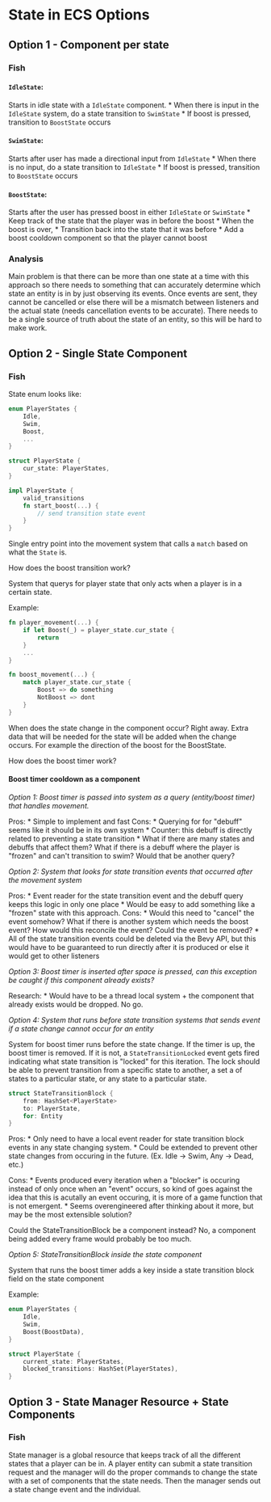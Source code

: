 # State in ECS Options

## Option 1 - Component per state

### Fish

#### `IdleState`:
Starts in idle state with a `IdleState` component.
    * When there is input in the `IdleState` system, do a state transition
      to `SwimState`
    * If boost is pressed, transition to `BoostState` occurs

#### `SwimState`:
Starts after user has made a directional input from `IdleState`
    * When there is no input, do a state transition to `IdleState`
    * If boost is pressed, transition to `BoostState` occurs

#### `BoostState`:
Starts after the user has pressed boost in either `IdleState` or `SwimState`
    * Keep track of the state that the player was in before the boost
    * When the boost is over,
        * Transition back into the state that it was before
        * Add a boost cooldown component so that the player cannot boost

### Analysis

Main problem is that there can be more than one state at a time with this approach so there
needs to something that can accurately determine which state an entity is in by just observing
its events. Once events are sent, they cannot be cancelled or else there will be a mismatch between listeners
and the actual state (needs cancellation events to be accurate). There needs to be a single source of truth
about the state of an entity, so this will be hard to make work.

## Option 2 - Single State Component

### Fish

State enum looks like:

```rust
enum PlayerStates {
    Idle,
    Swim,
    Boost,
    ...
}

struct PlayerState {
    cur_state: PlayerStates,
}

impl PlayerState {
    valid_transitions
    fn start_boost(...) {
        // send transition state event
    }
}
```

Single entry point into the movement system that calls a `match` based
on what the `State` is.

How does the boost transition work?

System that querys for player state that only acts when a player is in a certain state.

Example:

```rust
fn player_movement(...) {
    if let Boost(_) = player_state.cur_state {
        return
    }
    ...
}

fn boost_movement(...) {
    match player_state.cur_state {
        Boost => do something
        NotBoost => dont
    }
}
```

When does the state change in the component occur? Right away. 
Extra data that will be needed for the state will be added when the change occurs. For example the
direction of the boost for the BoostState.

How does the boost timer work?

#### Boost timer cooldown as a component

*Option 1: Boost timer is passed into system as a query (entity/boost timer) that handles movement.*

Pros:
    * Simple to implement and fast
Cons:
    * Querying for for "debuff" seems like it should be in its own system
        * Counter: this debuff is directly related to preventing a state transition
            * What if there are many states and debuffs that affect them? What if there is a debuff where
              the player is "frozen" and can't transition to swim? Would that be another query?

*Option 2: System that looks for state transition events that occurred after the movement system*

Pros:
    * Event reader for the state transition event and the debuff query keeps this logic in only one place
    * Would be easy to add something like a "frozen" state with this approach.
Cons:
    * Would this need to "cancel" the event somehow? What if there is another system which needs the boost
      event? How would this reconcile the event? Could the event be removed?
        * All of the state transition events could be deleted via the Bevy API, but this would have to be
          guaranteed to run directly after it is produced or else it would get to other listeners

*Option 3: Boost timer is inserted after space is pressed, can this exception be caught if this component already exists?*

Research:
    * Would have to be a thread local system + the component that already exists would be dropped. No go.


*Option 4: System that runs before state transition systems that sends event if a state change cannot occur for an entity*

System for boost timer runs before the state change. If the timer is up, the boost timer is removed. If it is not, a
`StateTransitionLocked` event gets fired indicating what state transition is "locked" for this iteration. The lock
should be able to prevent transition from a specific state to another, a set a of states to a particular state,
or any state to a particular state.
```rust
struct StateTransitionBlock {
    from: HashSet<PlayerState>
    to: PlayerState,
    for: Entity
}
```

Pros:
    * Only need to have a local event reader for state transition block events in any state changing
      system.
    * Could be extended to prevent other state changes from occuring in the future. (Ex. Idle -> Swim, Any -> Dead, etc.)

Cons:
    * Events produced every iteration when a "blocker" is occuring instead of only once when an "event" occurs, so kind
      of goes against the idea that this is acutally an event occuring, it is more of a game function that is not emergent.
    * Seems overengineered after thinking about it more, but may be the most extensible solution?

Could the StateTransitionBlock be a component instead? No, a component being added every frame would probably be too much.

*Option 5: StateTransitionBlock inside the state component*

System that runs the boost timer adds a key inside a state transition block field on the state component

Example:
```rust
enum PlayerStates {
    Idle,
    Swim,
    Boost(BoostData),
}

struct PlayerState {
    current_state: PlayerStates,
    blocked_transitions: HashSet(PlayerStates),
}
```

## Option 3 - State Manager Resource + State Components

### Fish


State manager is a global resource that keeps track of all the different states
that a player can be in. A player entity can submit a state transition request
and the manager will do the proper commands to change the state with a set
of components that the state needs. Then the manager sends out a state change
event and the individual.


